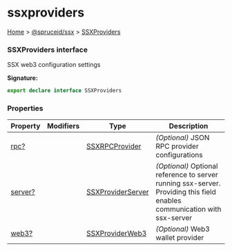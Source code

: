 # ssxproviders

[Home](https://github.com/spruceid/ssx/blob/main/documentation/reference/ssx-sdk/index.md) > [@spruceid/ssx](../) > [SSXProviders](./)

### SSXProviders interface

SSX web3 configuration settings

**Signature:**

```typescript
export declare interface SSXProviders 
```

### Properties

| Property                              | Modifiers | Type                                             | Description                                                                                                              |
| ------------------------------------- | --------- | ------------------------------------------------ | ------------------------------------------------------------------------------------------------------------------------ |
| [rpc?](ssx.ssxproviders.rpc.md)       |           | [SSXRPCProvider](../ssx.ssxrpcprovider.md)       | _(Optional)_ JSON RPC provider configurations                                                                            |
| [server?](ssx.ssxproviders.server.md) |           | [SSXProviderServer](../ssx.ssxproviderserver.md) | _(Optional)_ Optional reference to server running ssx-server. Providing this field enables communication with ssx-server |
| [web3?](ssx.ssxproviders.web3.md)     |           | [SSXProviderWeb3](../ssx.ssxproviderweb3/)       | _(Optional)_ Web3 wallet provider                                                                                        |
